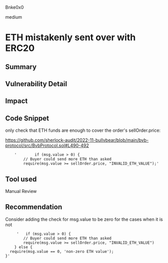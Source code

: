 Bnke0x0

medium

# ETH mistakenly sent over with ERC20

## Summary

## Vulnerability Detail

## Impact

## Code Snippet
only check that ETH funds are enough to cover the order's sellOrder.price:

https://github.com/sherlock-audit/2022-11-bullvbear/blob/main/bvb-protocol/src/BvbProtocol.sol#L490-492

        '        if (msg.value > 0) {
            // Buyer could send more ETH than asked
            require(msg.value >= sellOrder.price, "INVALID_ETH_VALUE");'
## Tool used

Manual Review

## Recommendation
Consider adding the check for msg.value to be zero for the cases when it is not

         '   if (msg.value > 0) {
            // Buyer could send more ETH than asked
            require(msg.value >= sellOrder.price, "INVALID_ETH_VALUE")
        } else {
      require(msg.value == 0, 'non-zero ETH value');
    }'